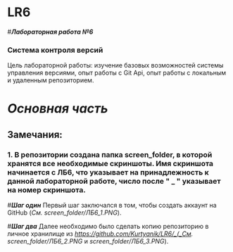 # LR6
#***Лабораторная работа №6***
### Система контроля версий

Цель лабораторной работы: изучение базовых возможностей системы управления версиями, опыт работы с Git Api, опыт работы с локальным и удаленным репозиторием.

# ***Основная часть***
## Замечания:
### 1. В репозитории создана папка screen_folder, в которой хранятся все необходимые скриншоты. Имя скриншота начинается с ЛБ6, что указывает на принадлежность к данной лабораторной работе, число после " _ " указывает на номер скриншота.


#***Шаг один***
Первый шаг заключался в том, чтобы создать аккаунт на GitHub (_См. screen_folder/ЛБ6_1.PNG_).

#***Шаг два***
Далее необходимо было сделать	копию	репозиторию в	личное	хранилище	из _https://github.com/Kurtyanik/LR6/_(_См. screen_folder/ЛБ6_2.PNG_ и _screen_folder/ЛБ6_3.PNG_). 
